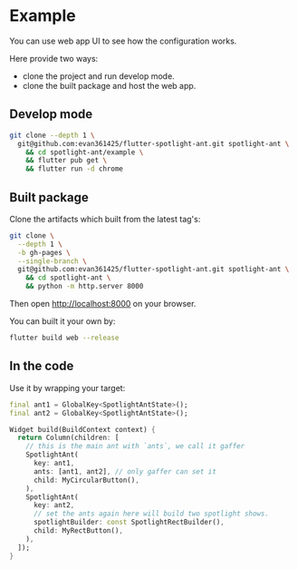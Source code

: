 # Example

You can use web app UI to see how the configuration works.

Here provide two ways:

-   clone the project and run develop mode.
-   clone the built package and host the web app.

## Develop mode

```bash
git clone --depth 1 \
  git@github.com:evan361425/flutter-spotlight-ant.git spotlight-ant \
    && cd spotlight-ant/example \
    && flutter pub get \
    && flutter run -d chrome
```

## Built package

Clone the artifacts which built from the latest tag's:

```bash
git clone \
  --depth 1 \
  -b gh-pages \
  --single-branch \
  git@github.com:evan361425/flutter-spotlight-ant.git spotlight-ant \
    && cd spotlight-ant \
    && python -m http.server 8000
```

Then open <http://localhost:8000> on your browser.

You can built it your own by:

```bash
flutter build web --release
```

## In the code

Use it by wrapping your target:

```dart
final ant1 = GlobalKey<SpotlightAntState>();
final ant2 = GlobalKey<SpotlightAntState>();

Widget build(BuildContext context) {
  return Column(children: [
    // this is the main ant with `ants`, we call it gaffer
    SpotlightAnt(
      key: ant1,
      ants: [ant1, ant2], // only gaffer can set it
      child: MyCircularButton(),
    ),
    SpotlightAnt(
      key: ant2,
      // set the ants again here will build two spotlight shows.
      spotlightBuilder: const SpotlightRectBuilder(),
      child: MyRectButton(),
    ),
  ]);
}
```
